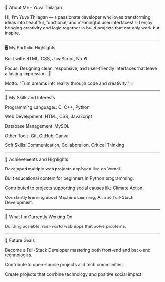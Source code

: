 🌟 About Me - Yuva Thilagan

Hi, I’m Yuva Thilagan — a passionate developer who loves transforming ideas into beautiful, functional, and meaningful user interfaces! ✨
I enjoy bringing creativity and logic together to build projects that not only work but inspire.


---

🖥️ My Portfolio Highlights

Built with: HTML, CSS, JavaScript, Nix ⚙️

Focus: Designing clean, responsive, and user-friendly interfaces that leave a lasting impression. 🎨

Motto: "Turn dreams into reality through code and creativity." 💡


---

🎯 My Skills and Interests

Programming Languages: C, C++, Python

Web Development: HTML, CSS, JavaScript

Database Management: MySQL

Other Tools: Git, GitHub, Canva

Soft Skills: Communication, Collaboration, Critical Thinking



---

🚀 Achievements and Highlights

Developed multiple web projects deployed live on Vercel.

Built educational content for beginners in Python programming.

Contributed to projects supporting social causes like Climate Action.

Constantly learning about Machine Learning, AI, and Full-Stack Development.



---

🌱 What I'm Currently Working On


Building scalable, real-world web apps that solve problems.



---

🎯 Future Goals

Become a Full-Stack Developer mastering both front-end and back-end technologies.

Contribute to open-source projects and tech communities.

Create projects that combine technology and positive social impact.
